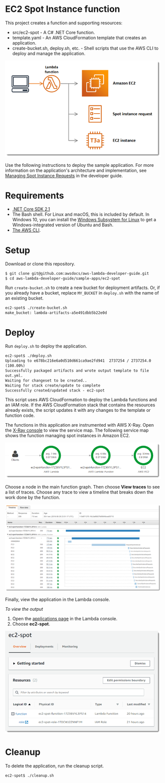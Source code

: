 # EC2 Spot Instance function
This project creates a function and supporting resources:
- src/ec2-spot - A C# .NET Core function.
- template.yaml - An AWS CloudFormation template that creates an application.
- create-bucket.sh, deploy.sh, etc. - Shell scripts that use the AWS CLI to deploy and manage the application.

![Architecture](/sample-apps/ec2-spot/images/sample-ec2spot.png)

Use the following instructions to deploy the sample application. For more information on the application's architecture and implementation, see [Managing Spot Instance Requests](https://docs.aws.amazon.com/lambda/latest/dg/services-ec2-tutorial.html) in the developer guide.

# Requirements
- [.NET Core SDK 2.1](https://nodejs.org/en/download/releases/)
- The Bash shell. For Linux and macOS, this is included by default. In Windows 10, you can install the [Windows Subsystem for Linux](https://docs.microsoft.com/en-us/windows/wsl/install-win10) to get a Windows-integrated version of Ubuntu and Bash.
- [The AWS CLI](https://docs.aws.amazon.com/cli/latest/userguide/cli-chap-install.html).

# Setup
Download or clone this repository.

    $ git clone git@github.com:awsdocs/aws-lambda-developer-guide.git
    $ cd aws-lambda-developer-guide/sample-apps/ec2-spot

Run `create-bucket.sh` to create a new bucket for deployment artifacts. Or, if you already have a bucket, replace `MY_BUCKET` in `deploy.sh` with the name of an existing bucket.

    ec2-spot$ ./create-bucket.sh
    make_bucket: lambda-artifacts-a5e491dbb5b22e0d

# Deploy
Run `deploy.sh` to deploy the application.

    ec2-spot$ ./deploy.sh
    Uploading to e678bc216e6a0d510d661ca9ae2fd941  2737254 / 2737254.0  (100.00%)
    Successfully packaged artifacts and wrote output template to file out.yml.
    Waiting for changeset to be created..
    Waiting for stack create/update to complete
    Successfully created/updated stack - ec2-spot

This script uses AWS CloudFormation to deploy the Lambda functions and an IAM role. If the AWS CloudFormation stack that contains the resources already exists, the script updates it with any changes to the template or function code.

The functions in this application are instrumented with AWS X-Ray. Open the [X-Ray console](https://console.aws.amazon.com/xray/home#/service-map) to view the service map. The following service map shows the function managing spot instances in Amazon EC2.

![Service Map](/sample-apps/ec2-spot/images/sample-ec2spot-servicemap.png)

Choose a node in the main function graph. Then choose **View traces** to see a list of traces. Choose any trace to view a timeline that breaks down the work done by the function.

![Trace](/sample-apps/ec2-spot/images/sample-ec2spot-timeline.png)

Finally, view the application in the Lambda console.

*To view the output*
1. Open the [applications page](https://console.aws.amazon.com/lambda/home#/applications) in the Lambda console.
2. Choose **ec2-spot**.

  ![Application](/sample-apps/ec2-spot/images/sample-ec2spot-application.png)

# Cleanup
To delete the application, run the cleanup script.

    ec2-spot$ ./cleanup.sh
